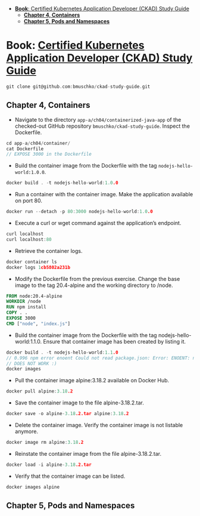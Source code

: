- [**Book**: Certified Kubernetes Application Developer (CKAD) Study Guide](#book-certified-kubernetes-application-developer-ckad-study-guide)
  - [**Chapter 4, Containers**](#chapter-4-containers)
  - [**Chapter 5, Pods and Namespaces**](#chapter-5-pods-and-namespaces)


<div id="questions-hide-answers" class="container hide-until-load">


# **Book**: [Certified Kubernetes Application Developer (CKAD) Study Guide](https://www.oreilly.com/library/view/certified-kubernetes-application/9781492083726/)

```go
git clone git@github.com:bmuschko/ckad-study-guide.git
```

## **Chapter 4, Containers**

* Navigate to the directory `app-a/ch04/containerized-java-app` of the checked-out GitHub repository `bmuschko/ckad-study-guide`. Inspect the Dockerfile.

```go
cd app-a/ch04/container/
cat Dockerfile
// EXPOSE 3000 in the Dockerfile
```

* Build the container image from the Dockerfile with the tag `nodejs-hello-world:1.0.0`.

```go
docker build . -t nodejs-hello-world:1.0.0
```

* Run a container with the container image. Make the application available on port 80.

```go
docker run --detach -p 80:3000 nodejs-hello-world:1.0.0
```

* Execute a curl or wget command against the application’s endpoint.

```go
curl localhost
curl localhost:80
```

* Retrieve the container logs.

```go
docker container ls
docker logs 1cb5802a231b
```


* Modify the Dockerfile from the previous exercise. Change the base image to the tag 20.4-alpine and the working directory to /node.

```Dockerfile
FROM node:20.4-alpine
WORKDIR /node
RUN npm install
COPY . .
EXPOSE 3000
CMD ["node", "index.js"]
```

* Build the container image from the Dockerfile with the tag nodejs-hello-world:1.1.0. Ensure that container image has been created by listing it.

```go
docker build . -t nodejs-hello-world:1.1.0
// 0.996 npm error enoent Could not read package.json: Error: ENOENT: no such file or directory, open '/node/package.json'
// DOES NOT WORK :)
docker images
```

* Pull the container image alpine:3.18.2 available on Docker Hub.

```go
docker pull alpine:3.18.2
```

* Save the container image to the file alpine-3.18.2.tar.

```go
docker save -o alpine-3.18.2.tar alpine:3.18.2
```

* Delete the container image. Verify the container image is not listable anymore.

```go
docker image rm alpine:3.18.2
```

* Reinstate the container image from the file alpine-3.18.2.tar.

```go
docker load -i alpine-3.18.2.tar
```

* Verify that the container image can be listed.

```go
docker images alpine
```




## **Chapter 5, Pods and Namespaces**




</div>